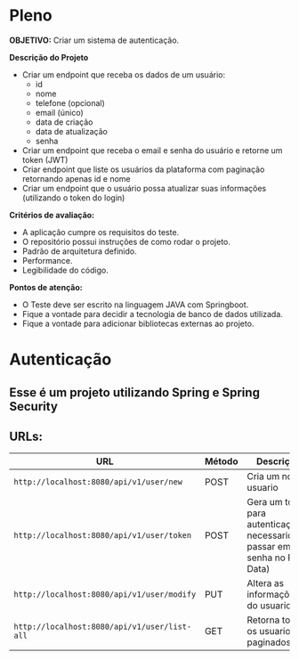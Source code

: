 # Pleno

**OBJETIVO:** Criar um sistema de autenticação.

**Descrição do Projeto**

- Criar um endpoint que receba os dados de um usuário:
    - id
    - nome
    - telefone (opcional)
    - email (único)
    - data de criação
    - data de atualização
    - senha
- Criar um endpoint que receba o email e senha do usuário e retorne um token (JWT)
- Criar endpoint que liste os usuários da plataforma com paginação retornando apenas id e nome
- Criar um endpoint que o usuário possa atualizar suas informações (utilizando o token do login)

**Critérios de avaliação:**

- A aplicação cumpre os requisitos do teste.
- O repositório possui instruções de como rodar o projeto.
- Padrão de arquitetura definido.
- Performance.
- Legibilidade do código.

**Pontos de atenção:**

- O Teste deve ser escrito na linguagem JAVA com Springboot.
- Fique a vontade para decidir a tecnologia de banco de dados utilizada.
- Fique a vontade para adicionar bibliotecas externas ao projeto.


# Autenticação
## Esse é um projeto utilizando Spring e Spring Security

## URLs:
|  URL |  Método | Descrição | Autenticação |
|----------|--------------|--------------|--------------|
|`http://localhost:8080/api/v1/user/new`                                 | POST | Cria um novo usuario| Não |
|`http://localhost:8080/api/v1/user/token`                               | POST | Gera um token para autenticação(é necessario passar email e senha no Form Data)| Não|
|`http://localhost:8080/api/v1/user/modify`                              | PUT | Altera as informações do usuario | Sim |
|`http://localhost:8080/api/v1/user/list-all`                        | GET | Retorna todos os usuarios paginados | Sim |

